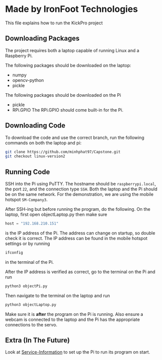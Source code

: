 # Made by IronFoot Technologies
This file explains how to run the KickPro project

## Downloading Packages
The project requires both a laptop capable of running Linux and a Raspberry Pi.

The following packages should be downloaded on the laptop:
- numpy
- opencv-python
- pickle

The following packages should be downloaded on the Pi
- pickle
- RPi.GPIO
The RPi.GPIO should come built-in for the Pi.

## Downloading Code
To download the code and use the correct branch, run the following commands on both the laptop and pi:
```bash
git clone https://github.com/minhphat97/Capstone.git
git checkout linux-version2
```

## Running Code
SSH into the Pi using PuTTY. The hostname should be ```raspberrypi.local```, the port ```22```, and the connection type ```SSH```. Both the laptop and the Pi should be on the same network. For the demonstration, we are using the mobile hotspot ```SM-Company3```. 

After SSH-ing but before running the program, do the following. On the laptop, first open objectLaptop.py then make sure
```python
host = "192.168.210.151"
```
is the IP address of the Pi. The address can change on startup, so double check it is correct. The IP address can be found in the mobile hotspot settings or by running
```bash
ifconfig
```
in the terminal of the Pi. 

After the IP address is verified as correct, go to the terminal on the Pi and run
```bash
python3 objectPi.py
```
Then navigate to the terminal on the laptop and run 
```bash
python3 objectLaptop.py
```
Make sure it is **after** the program on the Pi is running. Also ensure a webcam is connected to the laptop and the Pi has the appropriate connections to the servo.

## Extra (In The Future)
Look at [Service-Information](objectPiservice-Information.md) to set up the Pi to run its program on start.
